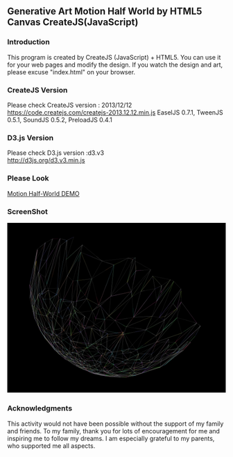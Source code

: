 ## Generative Art Motion Half World by HTML5 Canvas CreateJS(JavaScript)
### Introduction
This program is created by CreateJS (JavaScript) + HTML5. You can use it for your web pages and modify the design. If you watch the design and art, please excuse "index.html" on your browser.  
   
### CreateJS Version
Please check CreateJS version : 2013/12/12  
https://code.createjs.com/createjs-2013.12.12.min.js EaselJS 0.7.1, TweenJS 0.5.1, SoundJS 0.5.2, PreloadJS 0.4.1

### D3.js Version
Please check D3.js version :d3.v3  
http://d3js.org/d3.v3.min.js  

### Please Look
[Motion Half-World DEMO](https://jirotubuyaki.github.io/createjs/path/index5_pc.html)

### ScreenShot  
![ScreenShot](https://github.com/jirotubuyaki/CreateJS_world/blob/master/screenshot.png)

### Acknowledgments
This activity would not have been possible without the support of my family and friends. To my family, thank you for lots of encouragement for me and inspiring me to follow my dreams. I am especially grateful to my parents, who supported me all aspects.
